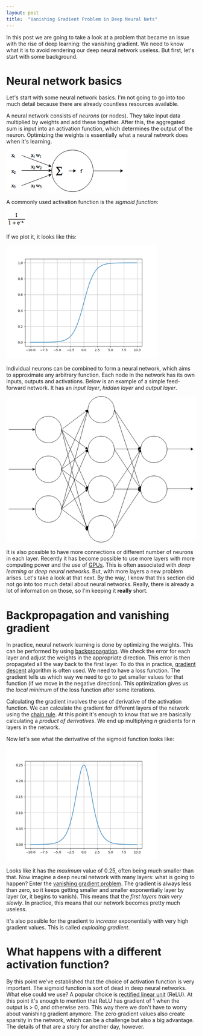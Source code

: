 ```yaml
---
layout: post
title:  "Vanishing Gradient Problem in Deep Neural Nets"
---
```


In this post we are going to take a look at a problem that became an issue
with the rise of deep learning: the vanishing gradient. We need to know what it
is to avoid rendering our deep neural network useless. But first, let's start
with some background.

# Neural network basics

Let's start with some neural network basics. I'm not going to go into too much
detail because there are already countless resources available.

A neural network consists of *neurons* (or nodes). They take input data multiplied by
weights and add these together. After this, the aggregated sum is input into
an activation function, which determines the output of the neuron. Optimizing
the weights is essentially what a neural network does when it's learning.

![Example node][fig_node]

A commonly used activation function is the *sigmoid function*:

![Sigmoid function][fig_sigmoidfunc]

If we plot it, it looks like this:

![Sigmoid][fig_sigmoid]

Individual neurons can be combined to form a neural network, which aims to approximate any arbitrary function. Each node in the network has its own inputs, outputs and activations. Below is an example of a simple feed-forward network.
It has an *input layer*, *hidden layer* and *output layer*.

![Example node][fig_nnet]

It is also possible to have more connections or different number of neurons in
each layer. Recently it has become possible to use more layers with more
computing power and the use of [GPUs][cudnn]. This is often associated with
*deep learning* or *deep neural networks*. But, with more layers a new problem
arises. Let's take a look at that next. By the way, I know that this section
did not go into too much detail about neural networks. Really, there is already
a lot of information on those, so I'm keeping it **really** short.

# Backpropagation and vanishing gradient

In practice, neural network learning is done by optimizing the weights.
This can be performed by using [backpropagation][backprop]. We check the error
for each layer and adjust the weights in the appropriate direction.
This error is then propagated all the way back to the first layer. To do this
in practice, [gradient descent][gradientdesc] algorithm is often used.
We need to have a loss function. The gradient tells us which way we need to go
to get smaller values for that function (if we move in the negative direction).
This optimization gives us the *local minimum* of the loss function after some
iterations.

Calculating the gradient involves the use of derivative of the activation
function. We can calculate the gradient for different layers of the network
using the [chain rule][chainrule]. At this point it's enough to know that
we are basically calculating a *product of derivatives*. We end up multiplying
*n* gradients for *n* layers in the network.

Now let's see what the derivative of the sigmoid function looks like:

![Sigmoid derivative][fig_sigmoid_deriv]

Looks like it has the *maximum* value of 0.25, often being much smaller than
that. Now imagine a deep neural network with many layers: what is going to
happen? Enter the [vanishing gradient problem][vanishinggrad]. The gradient
is always less than zero, so it keeps getting smaller and smaller exponentially
layer by layer (or, it begins to vanish). This means that the *first layers
train very slowly*. In practice, this means that our network becomes pretty
much useless.

It's also possible for the gradient to *increase* exponentially with very high
gradient values. This is called *exploding gradient*.

#  What happens with a different activation function?

By this point we've established that the choice of activation function is very
important. The sigmoid function is sort of dead in deep neural networks.
What else could we use? A popular choice is [rectified linear unit][relu]
(ReLU). At this point it's enough to mention that ReLU has gradient of 1 when
the output is > 0, and otherwise zero. This way there we don't have to worry
about vanishing gradient anymore. The zero gradient values also create sparsity
in the network, which can be a challenge but also a big advantage. The details
of that are a story for another day, however.


[fig_sigmoid]: /assets/vanishing-gradient/sigmoid.png
[fig_sigmoidfunc]: /assets/vanishing-gradient/sigmoid_function.png
[fig_sigmoid_deriv]: /assets/vanishing-gradient/sigmoid_deriv.png
[fig_node]: /assets/vanishing-gradient/node.png
[fig_nnet]: /assets/vanishing-gradient/nnet.png

[cudnn]: https://developer.nvidia.com/cudnn
[backprop]: https://en.wikipedia.org/wiki/Backpropagation
[gradientdesc]: https://en.wikipedia.org/wiki/Gradient_descent
[chainrule]: https://en.wikipedia.org/wiki/Chain_rule
[vanishinggrad]: https://en.wikipedia.org/wiki/Vanishing_gradient_problem
[relu]: https://en.wikipedia.org/wiki/Rectifier_(neural_networks)

